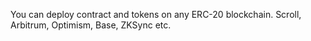You can deploy contract and tokens on any ERC-20 blockchain. 
Scroll, Arbitrum, Optimism, Base, ZKSync etc.
